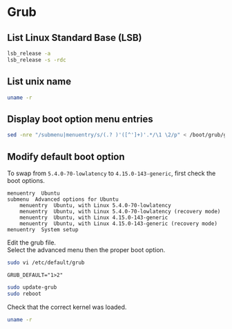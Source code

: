 # Grub

## List Linux Standard Base (LSB)

```bash
lsb_release -a
lsb_release -s -rdc
```

## List unix name

```bash
uname -r
```

## Display boot option menu entries

```bash
sed -nre "/submenu|menuentry/s/(.? )'([^']+)'.*/\1 \2/p" < /boot/grub/grub.cfg
```

## Modify default boot option

To swap from `5.4.0-70-lowlatency` to `4.15.0-143-generic`, first check the boot options.

```text
menuentry  Ubuntu
submenu  Advanced options for Ubuntu
    menuentry  Ubuntu, with Linux 5.4.0-70-lowlatency
    menuentry  Ubuntu, with Linux 5.4.0-70-lowlatency (recovery mode)
    menuentry  Ubuntu, with Linux 4.15.0-143-generic
    menuentry  Ubuntu, with Linux 4.15.0-143-generic (recovery mode)
menuentry  System setup
```

Edit the grub file.  
Select the advanced menu then the proper boot option.

```bash
sudo vi /etc/default/grub
```

```text
GRUB_DEFAULT="1>2"
```

```bash
sudo update-grub
sudo reboot
```

Check that the correct kernel was loaded.

```bash
uname -r
```
